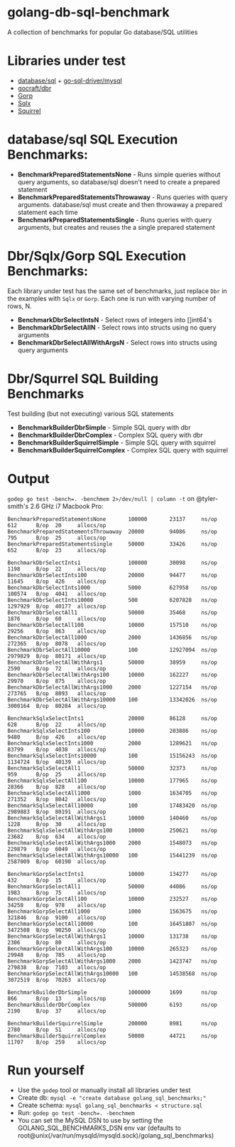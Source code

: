 golang-db-sql-benchmark
====================

A collection of benchmarks for popular Go database/SQL utilities

# Libraries under test

*  [database/sql](https://golang.org/pkg/database/sql/) + [go-sql-driver/mysql](https://github.com/go-sql-driver/mysql)
*  [gocraft/dbr](https://github.com/gocraft/dbr)
*  [Gorp](https://github.com/coopernurse/gorp)
*  [Sqlx](https://github.com/jmoiron/sqlx)
*  [Squirrel](https://github.com/lann/squirrel)

# database/sql SQL Execution Benchmarks:

* **BenchmarkPreparedStatementsNone** - Runs simple queries without query arguments, so database/sql doesn't need to create a prepared statement
* **BenchmarkPreparedStatementsThrowaway** - Runs queries with query arguments. database/sql must create and then throwaway a prepared statement each time
* **BenchmarkPreparedStatementsSingle** - Runs queries with query arguments, but creates and reuses the a single prepared statement


# Dbr/Sqlx/Gorp SQL Execution Benchmarks:
Each library under test has the same set of benchmarks, just replace `Dbr` in the examples with `Sqlx` or `Gorp`.
Each one is run with varying number of rows, N.

* **BenchmarkDbrSelectIntsN** - Select rows of integers into []int64's
* **BenchmarkDbrSelectAllN** - Select rows into structs using no query arguments
* **BenchmarkDbrSelectAllWithArgsN** - Select rows into structs using query arguments

# Dbr/Squrrel SQL Building Benchmarks
Test building (but not executing) various SQL statements

* **BenchmarkBuilderDbrSimple** - Simple SQL query with dbr
* **BenchmarkBuilderDbrComplex** - Complex SQL query with dbr
* **BenchmarkBuilderSquirrelSimple** - Simple SQL query with squirrel
* **BenchmarkBuilderSquirrelComplex** - Complex SQL query with squirrel

# Output

`godep go test -bench=. -benchmem 2>/dev/null | column -t` on @tyler-smith's 2.6 GHz i7 Macbook Pro:

```
BenchmarkPreparedStatementsNone       100000       23137     ns/op  612      B/op  20     allocs/op
BenchmarkPreparedStatementsThrowaway  20000        94086     ns/op  795      B/op  25     allocs/op
BenchmarkPreparedStatementsSingle     50000        33426     ns/op  652      B/op  23     allocs/op

BenchmarkDbrSelectInts1               100000       30098     ns/op  1198     B/op  22     allocs/op
BenchmarkDbrSelectInts100             20000        94477     ns/op  11645    B/op  426    allocs/op
BenchmarkDbrSelectInts1000            5000         627958    ns/op  100574   B/op  4041   allocs/op
BenchmarkDbrSelectInts10000           500          6207828   ns/op  1297929  B/op  40177  allocs/op
BenchmarkDbrSelectAll1                50000        35468     ns/op  1876     B/op  60     allocs/op
BenchmarkDbrSelectAll100              10000        157510    ns/op  29256    B/op  863    allocs/op
BenchmarkDbrSelectAll1000             2000         1436856   ns/op  272365   B/op  8078   allocs/op
BenchmarkDbrSelectAll10000            100          12927094  ns/op  2979829  B/op  80171  allocs/op
BenchmarkDbrSelectAllWithArgs1        50000        38959     ns/op  2590     B/op  72     allocs/op
BenchmarkDbrSelectAllWithArgs100      10000        162227    ns/op  29970    B/op  875    allocs/op
BenchmarkDbrSelectAllWithArgs1000     2000         1227154   ns/op  273765   B/op  8093   allocs/op
BenchmarkDbrSelectAllWithArgs10000    100          13342026  ns/op  3000164  B/op  80284  allocs/op

BenchmarkSqlxSelectInts1              20000        86128     ns/op  628      B/op  22     allocs/op
BenchmarkSqlxSelectInts100            10000        203886    ns/op  9480     B/op  426    allocs/op
BenchmarkSqlxSelectInts1000           2000         1289621   ns/op  83799    B/op  4038   allocs/op
BenchmarkSqlxSelectInts10000          100          15156243  ns/op  1134724  B/op  40139  allocs/op
BenchmarkSqlxSelectAll1               50000        32373     ns/op  959      B/op  25     allocs/op
BenchmarkSqlxSelectAll100             10000        177965    ns/op  28366    B/op  828    allocs/op
BenchmarkSqlxSelectAll1000            1000         1634705   ns/op  271352   B/op  8042   allocs/op
BenchmarkSqlxSelectAll10000           100          17483420  ns/op  2989883  B/op  80191  allocs/op
BenchmarkSqlxSelectAllWithArgs1       10000        140460    ns/op  1228     B/op  30     allocs/op
BenchmarkSqlxSelectAllWithArgs100     10000        250621    ns/op  23682    B/op  634    allocs/op
BenchmarkSqlxSelectAllWithArgs1000    2000         1548073   ns/op  229879   B/op  6049   allocs/op
BenchmarkSqlxSelectAllWithArgs10000   100          15441239  ns/op  2587009  B/op  60190  allocs/op

BenchmarkGorpSelectInts1              10000        134277    ns/op  432      B/op  15     allocs/op
BenchmarkGorpSelectAll1               50000        44086     ns/op  1983     B/op  75     allocs/op
BenchmarkGorpSelectAll100             10000        232527    ns/op  34258    B/op  978    allocs/op
BenchmarkGorpSelectAll1000            1000         1563675   ns/op  321846   B/op  9100   allocs/op
BenchmarkGorpSelectAll10000           100          16451807  ns/op  3472508  B/op  90250  allocs/op
BenchmarkGorpSelectAllWithArgs1       10000        131738    ns/op  2306     B/op  80     allocs/op
BenchmarkGorpSelectAllWithArgs100     10000        265323    ns/op  29948    B/op  785    allocs/op
BenchmarkGorpSelectAllWithArgs1000    2000         1423747   ns/op  279838   B/op  7103   allocs/op
BenchmarkGorpSelectAllWithArgs10000   100          14538568  ns/op  3072519  B/op  70263  allocs/op

BenchmarkBuilderDbrSimple             1000000      1699      ns/op  866      B/op  13     allocs/op
BenchmarkBuilderDbrComplex            500000       6193      ns/op  2190     B/op  37     allocs/op

BenchmarkBuilderSquirrelSimple        200000       8981      ns/op  2780     B/op  51     allocs/op
BenchmarkBuilderSquirrelComplex       50000        44721     ns/op  11707    B/op  259    allocs/op
```

# Run yourself

* Use the `godep` tool or manually install all libraries under test
* Create db: `mysql -e "create database golang_sql_benchmarks;"`
* Create schema: `mysql golang_sql_benchmarks < structure.sql`
* Run: `godep go test -bench=. -benchmem`
* You can set the MySQL DSN to use by setting the GOLANG_SQL_BENCHMARKS_DSN env var (defaults to root@unix(/var/run/mysqld/mysqld.sock)/golang_sql_benchmarks)
